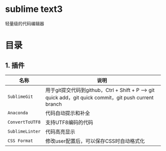 # sublime text3
轻量级的代码编辑器

# 目录
## 1. 插件
名称 | 说明
------------- | -------------
`SublimeGit` |  用于git提交代码到github，Ctrl + Shift + P --> git quick add，git quick commit，git push current branch  
`Anaconda` | 代码自动提示和补全
`ConvertToUTF8` | 支持UTF8编码的代码
`SublimeLinter` | 代码高亮显示
`CSS Format` | 修改user配置后，可以保存CSS时自动格式化